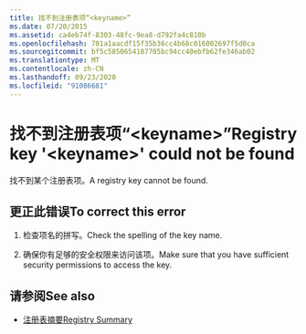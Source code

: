 ```yaml
---
title: 找不到注册表项“<keyname>”
ms.date: 07/20/2015
ms.assetid: ca4eb74f-8303-48fc-9ea8-d792fa4c810b
ms.openlocfilehash: 701a1aacdf15f35b36cc4b68c016002697f5d0ca
ms.sourcegitcommit: bf5c5850654187705bc94cc40ebfb62fe346ab02
ms.translationtype: MT
ms.contentlocale: zh-CN
ms.lasthandoff: 09/23/2020
ms.locfileid: "91086681"
---
```

# <a name="registry-key-keyname-could-not-be-found"></a><span data-ttu-id="137c6-102">找不到注册表项“\<keyname>”</span><span class="sxs-lookup"><span data-stu-id="137c6-102">Registry key '\<keyname>' could not be found</span></span>

<span data-ttu-id="137c6-103">找不到某个注册表项。</span><span class="sxs-lookup"><span data-stu-id="137c6-103">A registry key cannot be found.</span></span>  
  
## <a name="to-correct-this-error"></a><span data-ttu-id="137c6-104">更正此错误</span><span class="sxs-lookup"><span data-stu-id="137c6-104">To correct this error</span></span>  
  
1. <span data-ttu-id="137c6-105">检查项名的拼写。</span><span class="sxs-lookup"><span data-stu-id="137c6-105">Check the spelling of the key name.</span></span>  
  
2. <span data-ttu-id="137c6-106">确保你有足够的安全权限来访问该项。</span><span class="sxs-lookup"><span data-stu-id="137c6-106">Make sure that you have sufficient security permissions to access the key.</span></span>  
  
## <a name="see-also"></a><span data-ttu-id="137c6-107">请参阅</span><span class="sxs-lookup"><span data-stu-id="137c6-107">See also</span></span>

- [<span data-ttu-id="137c6-108">注册表摘要</span><span class="sxs-lookup"><span data-stu-id="137c6-108">Registry Summary</span></span>](../language-reference/keywords/registry-summary.md)
